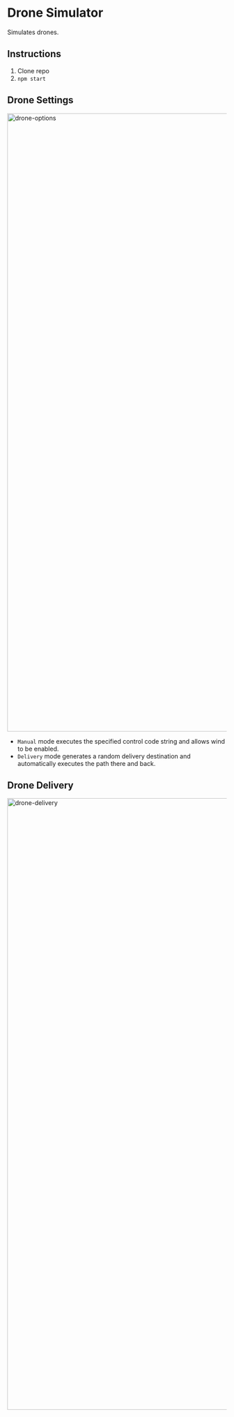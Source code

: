 # Drone Simulator
Simulates drones.

## Instructions
1. Clone repo
2. `npm start`
   
## Drone Settings
<img width="1419" alt="drone-options" src="https://github.com/user-attachments/assets/af238d4d-878d-43b4-b3e2-0aa88dec3f53">

* ```Manual``` mode executes the specified control code string and allows wind to be enabled. 
* ```Delivery``` mode generates a random delivery destination and automatically executes the path there and back.

## Drone Delivery
<img width="1404" alt="drone-delivery" src="https://github.com/user-attachments/assets/9bc2f019-e067-4cc5-8ebd-2c4f334cbe0b">
